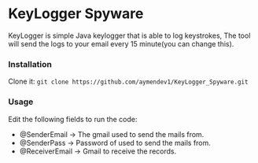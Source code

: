 # KeyLogger Spyware
KeyLogger is simple Java keylogger that is able to log keystrokes, The tool will send the logs to your email every 15 minute(you can change this).

### Installation
Clone it:
   `git clone https://github.com/aymendev1/KeyLogger_Spyware.git `
### Usage
Edit the following fields to run the code:
- @SenderEmail -> The gmail used to send the mails from.
- @SenderPass  -> Password of used to send the mails from.
- @ReceiverEmail -> Gmail to receive the records.

